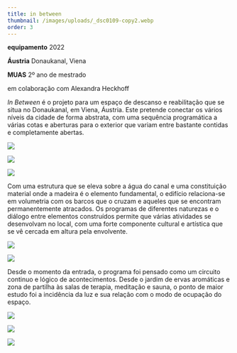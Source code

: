 ```yaml
---
title: in between
thumbnail: /images/uploads/_dsc0109-copy2.webp
order: 3
---
```

<section class="section-undefined-aligned">

**equipamento** 2022

**Áustria** Donaukanal, Viena

**MUAS** 2º ano de mestrado

em colaboração com Alexandra Heckhoff

</section>

<section class="section-undefined-aligned">

*In Between* é o projeto para um espaço de descanso e reabilitação que se situa no Donaukanal, em Viena, Áustria. Este pretende conectar os vários níveis da cidade de forma abstrata, com uma sequência programática a várias cotas e aberturas para o exterior que variam entre bastante contidas e completamente abertas.

</section>

![](/images/uploads/_dsc0127-copy.webp)

![](/images/uploads/concept-copy.webp)

![](/images/uploads/diagrams.webp)


<section class="section-top-aligned">



Com uma estrutura que se eleva sobre a água do canal e uma constituição material onde a madeira é o elemento fundamental, o edifício relaciona-se em volumetria com os barcos que o cruzam e aqueles que se encontram permanentemente atracados. Os programas de diferentes naturezas e o diálogo entre elementos construídos permite que várias atividades se desenvolvam no local, com uma forte componente cultural e artística que se vê cercada em altura pela envolvente.

</section>

![](/images/uploads/längsschnitt.webp)

![](/images/uploads/ansicht-3-copy.webp)


<section class="section-bottom-aligned">



Desde o momento da entrada, o programa foi pensado como um circuito continuo e lógico de acontecimentos. Desde o jardim de ervas aromáticas e zona de partilha às salas de terapia, meditação e sauna, o ponto de maior estudo foi a incidência da luz e sua relação com o modo de ocupação do espaço.

</section>

![](/images/uploads/atmospheric-scenerie-1-copy.webp)

![](/images/uploads/atmospheric-scenerie-2-copy.webp)

![](/images/uploads/atmospheric-scenerie-4-copy.webp)
